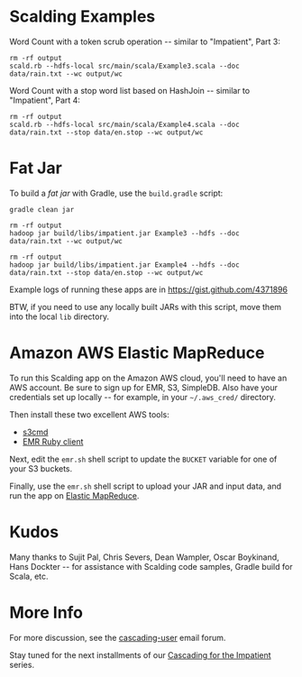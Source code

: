 Scalding Examples
=================
Word Count with a token scrub operation -- similar to "Impatient", Part 3:

    rm -rf output
    scald.rb --hdfs-local src/main/scala/Example3.scala --doc data/rain.txt --wc output/wc

Word Count with a stop word list based on HashJoin -- similar to "Impatient", Part 4:

    rm -rf output
    scald.rb --hdfs-local src/main/scala/Example4.scala --doc data/rain.txt --stop data/en.stop --wc output/wc 


Fat Jar
=======
To build a _fat jar_ with Gradle, use the `build.gradle` script:

    gradle clean jar
    
    rm -rf output
    hadoop jar build/libs/impatient.jar Example3 --hdfs --doc data/rain.txt --wc output/wc
    
    rm -rf output
    hadoop jar build/libs/impatient.jar Example4 --hdfs --doc data/rain.txt --stop data/en.stop --wc output/wc

Example logs of running these apps are in https://gist.github.com/4371896

BTW, if you need to use any locally built JARs with this script, move them into the local `lib` directory.


Amazon AWS Elastic MapReduce
============================

To run this Scalding app on the Amazon AWS cloud, you'll need to have an AWS account.
Be sure to sign up for EMR, S3, SimpleDB. Also have your credentials set up locally --
for example, in your `~/.aws_cred/` directory.

Then install these two excellent AWS tools:

* [s3cmd](http://s3tools.org/s3cmd)
* [EMR Ruby client](http://aws.amazon.com/developertools/2264)

Next, edit the `emr.sh` shell script to update the `BUCKET` variable for one of your S3 buckets.

Finally, use the `emr.sh` shell script to upload your JAR and input data, 
and run the app on [Elastic MapReduce](http://aws.amazon.com/elasticmapreduce/).


Kudos
=====
Many thanks to Sujit Pal, Chris Severs, Dean Wampler, Oscar Boykinand, Hans Dockter --
for assistance with Scalding code samples, Gradle build for Scala, etc.


More Info
=========
For more discussion, see the [cascading-user](https://groups.google.com/forum/?fromgroups#!forum/cascading-user) email forum.

Stay tuned for the next installments of our [Cascading for the Impatient](http://www.cascading.org/category/impatient/) series.
